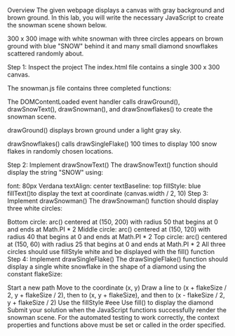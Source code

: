 Overview
The given webpage displays a canvas with gray background and brown ground. In this lab, you will write the necessary JavaScript to create the snowman scene shown below.

300 x 300 image with white snowman with three circles appears on brown ground with blue "SNOW" behind it and many small diamond snowflakes scattered randomly about.



Step 1: Inspect the project
The index.html file contains a single 300 x 300 canvas. 

The snowman.js file contains three completed functions:

The DOMContentLoaded event handler calls drawGround(), drawSnowText(), drawSnowman(), and drawSnowflakes() to create the snowman scene.

drawGround() displays brown ground under a light gray sky.

drawSnowflakes() calls drawSingleFlake() 100 times to display 100 snow flakes in randomly chosen locations.

Step 2: Implement drawSnowText()
The drawSnowText() function should display the string "SNOW" using:

font: 80px Verdana
textAlign: center
textBaseline: top
fillStyle: blue
fillText()to display the text at coordinate (canvas.width / 2, 10)
Step 3: Implement drawSnowman()
The drawSnowman() function should display three white circles:

Bottom circle: arc() centered at (150, 200) with radius 50 that begins at 0 and ends at Math.PI * 2
Middle circle: arc() centered at (150, 120) with radius 40 that begins at 0 and ends at Math.PI * 2
Top circle: arc() centered at (150, 60) with radius 25 that begins at 0 and ends at Math.PI * 2
All three circles should use fillStyle white and be displayed with the fill() function
Step 4: Implement drawSingleFlake()
The drawSingleFlake() function should display a single white snowflake in the shape of a diamond using the constant flakeSize:

Start a new path
Move to the coordinate (x, y)
Draw a line to (x + flakeSize / 2, y + flakeSize / 2), then to (x, y + flakeSize), and then to (x - flakeSize / 2, y + flakeSize / 2)
Use the fillStyle #eee
Use fill() to display the diamond
Submit your solution when the JavaScript functions successfully render the snowman scene. For the automated testing to work correctly, the context properties and functions above must be set or called in the order specified.
